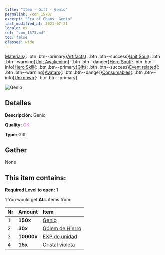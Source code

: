```yaml
---
title: "Item - Gift - Genio"
permalink: /con_1573/
excerpt: "Era of Chaos  Genio"
last_modified_at: 2021-07-21
locale: es
ref: "con_1573.md"
toc: false
classes: wide
---
```

 [Materials](/ItemsES/){: .btn .btn--primary}[Artifacts](/ItemsES/Artifacts/){: .btn .btn--success}[Unit Soul](/ItemsES/UnitSoul/){: .btn .btn--warning}[Unit Awakening](/ItemsES/UnitAwakening/){: .btn .btn--danger}[Hero Soul](/ItemsES/HeroSoul/){: .btn .btn--info}[Hero Skill](/ItemsES/HeroSkill/){: .btn .btn--primary}[Gift](/ItemsES/Gift/){: .btn .btn--success}[Event related](/ItemsES/Events/){: .btn .btn--warning}[Avatars](/ItemsES/Avatars/){: .btn .btn--danger}[Consumables](/ItemsES/Consumables/){: .btn .btn--info}[Unknown](/ItemsES/Unknown/){: .btn .btn--primary}

 ![Genio](/images/t/i_907079.png)

## Detalles
 **Descripción:** Genio

 **Quality:** <span style="color: #DA70D6">OK</span>

 **Type:** Gift

## Gather

  None

## This item contains:

 **Required Level to open:** 1

 1 You would get **ALL** items  from:

  | Nr | Amount |     Item    |
  |:---|:-------|:------------|
  | 1 |  **150x** | [Genio](/ItemsES/unt_239/) |  | 
  | 2 |  **30x** | [Gólem de Hierro](/ItemsES/unt_237/) |  | 
  | 3 |  **10000x** | [EXP de unidad](/ItemsES/con_902/) |  | 
  | 4 |  **15x** | [Cristal violeta](/ItemsES/con_720/) |  | 

